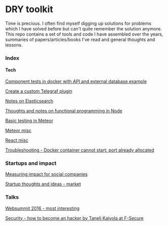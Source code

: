 # DRY toolkit

Time is precious. I often find myself digging up solutions for problems which I have solved before but
can't quite remember the solution anymore. This repo contains a set of tools and code I have assembled
over the years, summaries of papers/articles/books I've read and general thoughts and lessons.

### Index

#### Tech
[Component tests in docker with API and external database example](devops/docker_api_tests.md)

[Create a custom Telegraf plugin](tech/influx_telegraf/custom_plugin_telegrag.md)

[Notes on Elasticsearch](tech/elasticsearch/various.md)

[Thoughts and notes on functional programming in Node](tech/fp/nodejs.md)

[Basic testing in Meteor](tech/meteor/testing.md)

[Meteor misc](tech/meteor/various.md)

[React misc](tech/react/various.md)

[Troubleshooting - Docker container cannot start: port already allocated](tech/docker_container_allocated_port.md)

### Startups and impact
[Measuring impact for social companies](impact/measuring_impact.md)

[Startup thoughts and ideas - market](startups/market.md)

### Talks
[Websummit 2016 - most interesting](talks/web_summit_most_interesting.md)

[Security - how to become an hacker by Taneli Kaivola at F-Secure](talks/taneli_kaivola_become_an_hacker.md)

